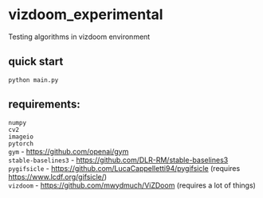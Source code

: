 # vizdoom_experimental
Testing algorithms in vizdoom environment

## quick start
`python main.py`  

## requirements:
`numpy`  
`cv2`  
`imageio`  
`pytorch`  
`gym` - https://github.com/openai/gym  
`stable-baselines3` - https://github.com/DLR-RM/stable-baselines3  
`pygifsicle` - https://github.com/LucaCappelletti94/pygifsicle (requires https://www.lcdf.org/gifsicle/)  
`vizdoom` - https://github.com/mwydmuch/ViZDoom (requires a lot of things)
